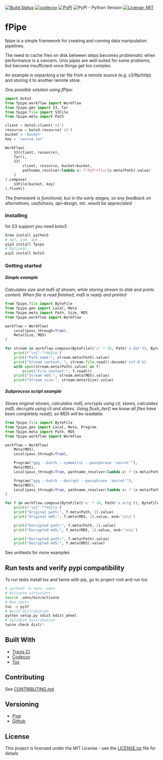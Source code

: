 [![Build Status](https://api.travis-ci.org/vkvam/fpipe.svg?branch=master)](https://travis-ci.org/vkvam/fpipe)
[![codecov](https://codecov.io/gh/vkvam/fpipe/branch/master/graph/badge.svg)](https://codecov.io/gh/vkvam/fpipe)
[![PyPI](https://img.shields.io/pypi/v/fpipe)](https://pypi.org/project/fpipe/)
![PyPI - Python Version](https://img.shields.io/pypi/pyversions/fpipe)
[![License: MIT](https://img.shields.io/badge/License-MIT-yellow.svg)](https://opensource.org/licenses/MIT)
# fPipe

fpipe is a simple framework for creating and running data manipulation pipelines.

The need to cache files on disk between steps becomes problematic when performance is a concern.
Unix pipes are well suited for some problems, but become insufficient once things get too complex.

An example is unpacking a tar file from a remote source (e.g. s3/ftp/http) and storing it to another remote store.

*One possible solution using fPipe:*
```python
import boto3
from fpipe.workflow import WorkFlow
from fpipe.gen import S3, Tar
from fpipe.file import S3File
from fpipe.meta import Path

client = boto3.client('s3')
resource = boto3.resource('s3')
bucket = 'bucket'
key = 'source.tar'

WorkFlow(
    S3(client, resource),
    Tar(),
    S3(
        client, resource, bucket=bucket,
        pathname_resolver=lambda x: f'MyPrefix/{x.meta(Path).value}'
    )
).compose(
    S3File(bucket, key)
).flush()
```

*The framework is functional, but in the early stages, so any feedback on alternatives, usefulness, api-design, etc. would be appreciated*

### Installing

for S3 support you need boto3

```bash
brew install python3
# apt, yum, apk...
pip3 install fpipe
# Optional
pip3 install boto3
```

### Getting started
##### Simple example
*Calculates size and md5 of stream, while storing stream to disk and prints content. When file is read finished, md5 is ready and printed* 

```python
from fpipe.file import ByteFile
from fpipe.gen import Local, Meta
from fpipe.meta import Path, Size, MD5
from fpipe.workflow import WorkFlow

workflow = WorkFlow(
    Local(pass_through=True),
    Meta(Size, MD5)
)

for stream in workflow.compose(ByteFile(b'x' * 10, Path('x.dat')), ByteFile(b'y' * 20, Path('y.dat'))):
    print(f'\n{"-"*46}\n')
    print("Path name:", stream.meta(Path).value)
    print("Stream content: ", stream.file.read().decode('utf-8'))
    with open(stream.meta(Path).value) as f:
        print("File content:", f.read())
    print("Stream md5:", stream.meta(MD5).value)
    print("Stream size:", stream.meta(Size).value)
```

##### Subprocess script example
*Stores original stream, calculates md5, encrypts using cli, stores, calculates md5, decrypts using cli and stores. Using flush_iter() we know all files have been completely read(), so MD5 will be readable.*

```python
from fpipe.file import ByteFile
from fpipe.gen import Local, Meta, Program
from fpipe.meta import Path, MD5
from fpipe.workflow import WorkFlow

workflow = WorkFlow(
    Meta(MD5),
    Local(pass_through=True),

    Program("gpg --batch --symmetric --passphrase 'secret'"),
    Meta(MD5),
    Local(pass_through=True, pathname_resolver=lambda x: f'{x.meta(Path).value}.gpg'),

    Program("gpg --batch --decrypt --passphrase 'secret'"),
    Meta(MD5),
    Local(pass_through=True, pathname_resolver=lambda x: f'{x.meta(Path).value}.decrypted')
)

for f in workflow.compose(ByteFile(b'x' * 10, Path('x.orig')), ByteFile(b'y' * 20, Path('y.orig'))).flush_iter():
    print(f'\n{"-"*46}\n')
    print("Original path:", f.meta(Path, 2).value)
    print("Original md5:", f.meta(MD5, 2).value, end='\n\n')

    print("Encrypted path:", f.meta(Path, 1).value)
    print("Encrypted md5:", f.meta(MD5, 1).value, end='\n\n')

    print("Decrypted path:", f.meta(Path).value)
    print("Decrypted md5:", f.meta(MD5).value)

```

See unittests for more examples

## Run tests and verify pypi compatibility 

To run tests install tox and twine with pip, go to project root and run tox
```bash
# python3 -m venv .venv
# Activate virtualenv
source .venv/bin/activate
# Run tests
tox -e py37
# Build distribution
python setup.py sdist bdist_wheel
# Validate distribution
twine check dist/*
```


## Built With

* [Travis CI](https://travis-ci.org/)
* [Codecov](https://codecov.io/)
* [Tox](https://tox.readthedocs.io/)

## Contributing

See [CONTRIBUTING.md](https://github.com/vkvam/fpipe/blob/master/CONTRIBUTING.md)

## Versioning
 
* [Pypi](https://pypi.org/project/fpipe/#history)
* [Github](https://github.com/vkvam/fpipe/releases)

## License
    
This project is licensed under the MIT License - see the [LICENSE.txt](https://github.com/vkvam/fpipe/blob/master/LICENSE.txt) file for details
